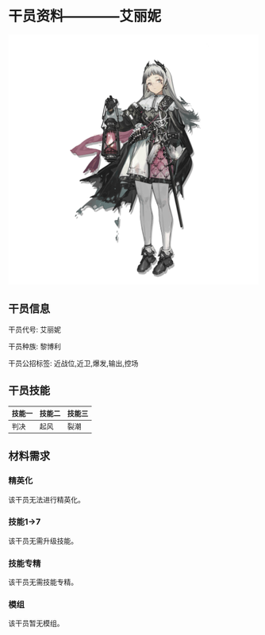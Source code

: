 # 干员资料————艾丽妮

![艾丽妮](./oprImages/艾丽妮.png)

## 干员信息

干员代号: 艾丽妮

干员种族: 黎博利

干员公招标签: 近战位,近卫,爆发,输出,控场

## 干员技能

| 技能一       | 技能二   | 技能三 |
| ------------ | -------- | ------ |
| 判决 | 起风 | 裂潮 |

## 材料需求

### 精英化

该干员无法进行精英化。

### 技能1→7

该干员无需升级技能。

### 技能专精

该干员无需技能专精。

### 模组

该干员暂无模组。

